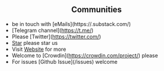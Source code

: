 <h2 align="center">Communities</h2>
<!--  TODO: review and adopt the content -->

- be in touch with [eMails](https://<YOUR GIT USERNAME>.substack.com/)
- [Telegram channel](https://t.me/<YOUR GIT USERNAME>) <YOUR GIT USERNAME>
- Please [Twitter](https://twitter.com/<YOUR GIT USERNAME>)
- [Star](<TOOL REPO>) please star us
- Visit [Website](<TOOL HOMEPAGE>) for more
- Welcome to [Crowdin](https://crowdin.com/project/<YOUR GIT USERNAME>) please
- For issues [Github Issue](<TOOL REPO>/issues) welcome

